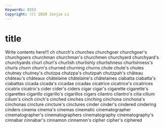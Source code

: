 ```yaml
---
Keywords: 8353
Copyright: (C) 2020 Junjie Li
---
```


# title

Write contents here!!!
ch 
church's 
churches 
churchgoer 
churchgoer's 
churchgoers
churchman 
churchman's 
churchmen 
churchyard 
churchyard's 
churchyards 
churl 
churl's 
churlish 
churlishly
churlishness 
churlishness's 
churls 
churn 
churn's 
churned 
churning 
churns 
chute 
chute's
chutes 
chutney 
chutney's 
chutzpa 
chutzpa's 
chutzpah 
chutzpah's 
château 
château's 
châteaux
châtelaine 
châtelaine's 
châtelaines 
ciabatta 
ciabatta's 
ciabattas 
cicada 
cicada's 
cicadae 
cicadas
cicatrice 
cicatrice's 
cicatrices 
cicatrix 
cicatrix's 
cider 
cider's 
ciders 
cigar 
cigar's
cigarette 
cigarette's 
cigarettes 
cigarillo 
cigarillo's 
cigarillos 
cigars 
cilantro 
cilantro's 
cilia
cilium 
cilium's 
cinch 
cinch's 
cinched 
cinches 
cinching 
cinchona 
cinchona's 
cinchonas
cincture 
cincture's 
cinctures 
cinder 
cinder's 
cindered 
cindering 
cinders 
cinema 
cinema's
cinemas 
cinematic 
cinematographer 
cinematographer's 
cinematographers 
cinematography 
cinematography's 
cinnabar 
cinnabar's 
cinnamon
cinnamon's 
cipher 
cipher's 
ciphered 
